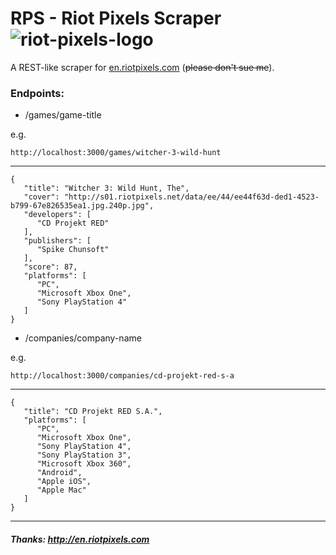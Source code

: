 # RPS - Riot Pixels Scraper ![riot-pixels-logo](http://static.riotpixels.com/i/bar-icon-logo-nu.png)

A REST-like scraper for [en.riotpixels.com](http://en.riotpixels.com)
(~~please don't sue me~~).

### Endpoints:

   * /games/game-title
    
   e.g.
   
    http://localhost:3000/games/witcher-3-wild-hunt
   *** 
    {
       "title": "Witcher 3: Wild Hunt, The",
       "cover": "http://s01.riotpixels.net/data/ee/44/ee44f63d-ded1-4523-b799-67e826535ea1.jpg.240p.jpg",
       "developers": [
          "CD Projekt RED"
       ],
       "publishers": [
          "Spike Chunsoft"
       ],
       "score": 87,
       "platforms": [
          "PC",
          "Microsoft Xbox One",
          "Sony PlayStation 4"
       ]
    }
    
   * /companies/company-name
   
   e.g.
   
    http://localhost:3000/companies/cd-projekt-red-s-a
   ***
    {
       "title": "CD Projekt RED S.A.",
       "platforms": [
          "PC",
          "Microsoft Xbox One",
          "Sony PlayStation 4",
          "Sony PlayStation 3",
          "Microsoft Xbox 360",
          "Android",
          "Apple iOS",
          "Apple Mac"
       ]
    }
    
***

##### Thanks: http://en.riotpixels.com
